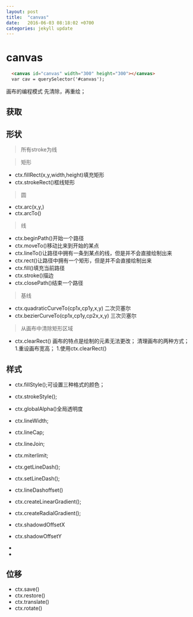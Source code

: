 ```yaml
---
layout: post
title:  "canvas"
date:   2016-06-03 08:18:02 +0700
categories: jekyll update
---
```




# canvas
```html
  <canvas id="canvas" width="300" height="300"></canvas>
  var cav = querySelector('#canvas');

```

画布的编程模式
先清除，再重绘；

## 获取


## 形状

> 所有stroke为线

> 矩形

* ctx.fillRect(x,y,width,height)填充矩形
* ctx.strokeRect()框线矩形

> 圆

* ctx.arc(x,y,)
* ctx.arcTo()

> 线

* ctx.beginPath()开始一个路径
* ctx.moveTo()移动比来到开始的某点
* ctx.lineTo()让路径中拥有一条到某点的线，但是并不会直接绘制出来
* ctx.rect()让路径中拥有一个矩形，但是并不会直接绘制出来
* ctx.fill()填充当前路径
* ctx.stroke()描边
* ctx.closePath()结束一个路径

> 基线

* ctx.quadraticCurveTo(cp1x,cp1y,x,y)
二次贝塞尔
* ctx.bezierCurveTo(cp1x,cp1y,cp2x,x,y)
三次贝塞尔

> 从画布中清除矩形区域

* ctx.clearRect()
画布的特点是绘制的元素无法更改；
清理画布的两种方式；
1.重设画布宽高；
1.使用ctx.clearRect()


## 样式

* ctx.fillStyle();可设置三种格式的颜色；
* ctx.strokeStyle();
* ctx.globalAlpha()全局透明度
* ctx.lineWidth;
* ctx.lineCap;
* ctx.lineJoin;
* ctx.miterlimit;
* ctx.getLineDash();
* ctx.setLineDash();
* ctx.lineDashoffset()

* ctx.createLinearGradient();
* ctx.createRadialGradient();
* ctx.shadowdOffsetX
* ctx.shadowOffsetY
*
*



## 位移

* ctx.save()
* ctx.restore()
* ctx.translate()
* ctx.rotate()
